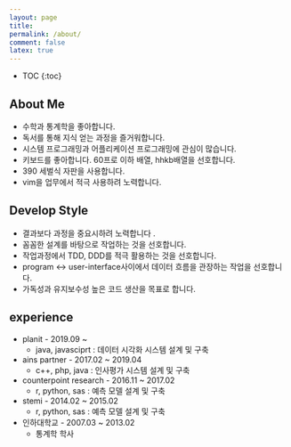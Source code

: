 ```yaml
---
layout: page
title:
permalink: /about/
comment: false
latex: true
---
```

* TOC
{:toc}

## About Me
* 수학과 통계학을 좋아합니다.
* 독서를 통해 지식 얻는 과정을 즐거워합니다.
* 시스템 프로그래밍과 어플리케이션 프로그래밍에 관심이 많습니다.
* 키보드를 좋아합니다. 60프로 이하 배열, hhkb배열을 선호합니다. 
* 390 세벌식 자판을 사용합니다.
* vim을 업무에서 적극 사용하려 노력합니다.

## Develop Style
* 결과보다 과정을 중요시하려 노력합니다 .
* 꼼꼼한 설계를 바탕으로 작업하는 것을 선호합니다.
* 작업과정에서 TDD, DDD를 적극 활용하는 것을 선호합니다.
* program <-> user-interface사이에서 데이터 흐름을 관장하는 작업을 선호합니다.
* 가독성과 유지보수성 높은 코드 생산을 목표로 합니다.

## experience

- planit - 2019.09 ~
    - java, javasciprt : 데이터 시각화 시스템 설계 및 구축
- ains partner - 2017.02 ~ 2019.04
    - c++, php, java : 인사평가 시스템 설계 및 구축
- counterpoint research - 2016.11 ~ 2017.02
    - r, python, sas : 예측 모델 설계 및 구축
- stemi - 2014.02 ~ 2015.02
    - r, python, sas : 예측 모델 설계 및 구축
- 인하대학교 - 2007.03 ~ 2013.02 
    - 통계학 학사
